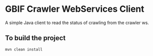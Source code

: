 # GBIF Crawler WebServices Client

A simple Java client to read the status of crawling from the crawler ws.

## To build the project
```
mvn clean install
```


